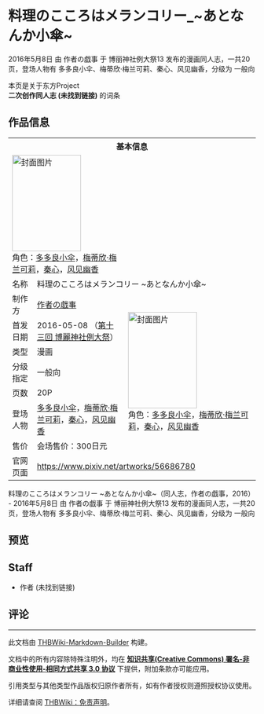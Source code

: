 # 料理のこころはメランコリー_~あとなんか小傘~

<!-- source html: G:\repos\THBWiki-Markdown-Builder\THBWikiMarkdown\Temp\main\5\53\ns0%3A%E6%96%99%E7%90%86%E3%81%AE%E3%81%93%E3%81%93%E3%82%8D%E3%81%AF%E3%83%A1%E3%83%A9%E3%83%B3%E3%82%B3%E3%83%AA%E3%83%BC_%7E%E3%81%82%E3%81%A8%E3%81%AA%E3%82%93%E3%81%8B%E5%B0%8F%E5%82%98%7E.html -->

2016年5月8日 由 作者の戯事 于 博丽神社例大祭13 发布的漫画同人志，一共20页，登场人物有 多多良小伞、梅蒂欣·梅兰可莉、秦心、风见幽香，分级为 一般向

本页是关于东方Project  
 **二次创作同人志 (未找到链接)** 的词条
## 作品信息

<table><tbody><tr><th colspan="3">基本信息</th></tr><tr><td class="cover-artwork-mobile" colspan="2"><a href="./文件-料理のこころはメランコリー_~あとなんか小傘~封面.png.md" class="image" title="封面图片"><img alt="封面图片" src="https://upload.thwiki.cc/thumb/3/30/%E6%96%99%E7%90%86%E3%81%AE%E3%81%93%E3%81%93%E3%82%8D%E3%81%AF%E3%83%A1%E3%83%A9%E3%83%B3%E3%82%B3%E3%83%AA%E3%83%BC_~%E3%81%82%E3%81%A8%E3%81%AA%E3%82%93%E3%81%8B%E5%B0%8F%E5%82%98~%E5%B0%81%E9%9D%A2.png/140px-%E6%96%99%E7%90%86%E3%81%AE%E3%81%93%E3%81%93%E3%82%8D%E3%81%AF%E3%83%A1%E3%83%A9%E3%83%B3%E3%82%B3%E3%83%AA%E3%83%BC_~%E3%81%82%E3%81%A8%E3%81%AA%E3%82%93%E3%81%8B%E5%B0%8F%E5%82%98~%E5%B0%81%E9%9D%A2.png" decoding="async" loading="lazy" width="140" height="196" srcset="https://upload.thwiki.cc/thumb/3/30/%E6%96%99%E7%90%86%E3%81%AE%E3%81%93%E3%81%93%E3%82%8D%E3%81%AF%E3%83%A1%E3%83%A9%E3%83%B3%E3%82%B3%E3%83%AA%E3%83%BC_~%E3%81%82%E3%81%A8%E3%81%AA%E3%82%93%E3%81%8B%E5%B0%8F%E5%82%98~%E5%B0%81%E9%9D%A2.png/210px-%E6%96%99%E7%90%86%E3%81%AE%E3%81%93%E3%81%93%E3%82%8D%E3%81%AF%E3%83%A1%E3%83%A9%E3%83%B3%E3%82%B3%E3%83%AA%E3%83%BC_~%E3%81%82%E3%81%A8%E3%81%AA%E3%82%93%E3%81%8B%E5%B0%8F%E5%82%98~%E5%B0%81%E9%9D%A2.png 1.5x, https://upload.thwiki.cc/thumb/3/30/%E6%96%99%E7%90%86%E3%81%AE%E3%81%93%E3%81%93%E3%82%8D%E3%81%AF%E3%83%A1%E3%83%A9%E3%83%B3%E3%82%B3%E3%83%AA%E3%83%BC_~%E3%81%82%E3%81%A8%E3%81%AA%E3%82%93%E3%81%8B%E5%B0%8F%E5%82%98~%E5%B0%81%E9%9D%A2.png/281px-%E6%96%99%E7%90%86%E3%81%AE%E3%81%93%E3%81%93%E3%82%8D%E3%81%AF%E3%83%A1%E3%83%A9%E3%83%B3%E3%82%B3%E3%83%AA%E3%83%BC_~%E3%81%82%E3%81%A8%E3%81%AA%E3%82%93%E3%81%8B%E5%B0%8F%E5%82%98~%E5%B0%81%E9%9D%A2.png 2x" data-file-width="573" data-file-height="800"></a><div class="cover-char">角色：<a href="./多多良小伞.md" title="多多良小伞">多多良小伞</a>，<a href="./梅蒂欣·梅兰可莉.md" title="梅蒂欣·梅兰可莉">梅蒂欣·梅兰可莉</a>，<a href="./秦心.md" title="秦心">秦心</a>，<a href="./风见幽香.md" title="风见幽香">风见幽香</a></div></td>
</tr><tr><td class="label">名称</td><td colspan="2"> 料理のこころはメランコリー ~あとなんか小傘~ </td></tr><tr><td class="label">制作方</td><td><a href="./作者の戯事.md" title="作者の戯事">作者の戯事</a></td><td class="cover-artwork" rowspan="7" style="min-width:196px;"><a href="./文件-料理のこころはメランコリー_~あとなんか小傘~封面.png.md" class="image" title="封面图片"><img alt="封面图片" src="https://upload.thwiki.cc/thumb/3/30/%E6%96%99%E7%90%86%E3%81%AE%E3%81%93%E3%81%93%E3%82%8D%E3%81%AF%E3%83%A1%E3%83%A9%E3%83%B3%E3%82%B3%E3%83%AA%E3%83%BC_~%E3%81%82%E3%81%A8%E3%81%AA%E3%82%93%E3%81%8B%E5%B0%8F%E5%82%98~%E5%B0%81%E9%9D%A2.png/140px-%E6%96%99%E7%90%86%E3%81%AE%E3%81%93%E3%81%93%E3%82%8D%E3%81%AF%E3%83%A1%E3%83%A9%E3%83%B3%E3%82%B3%E3%83%AA%E3%83%BC_~%E3%81%82%E3%81%A8%E3%81%AA%E3%82%93%E3%81%8B%E5%B0%8F%E5%82%98~%E5%B0%81%E9%9D%A2.png" decoding="async" loading="lazy" width="140" height="196" srcset="https://upload.thwiki.cc/thumb/3/30/%E6%96%99%E7%90%86%E3%81%AE%E3%81%93%E3%81%93%E3%82%8D%E3%81%AF%E3%83%A1%E3%83%A9%E3%83%B3%E3%82%B3%E3%83%AA%E3%83%BC_~%E3%81%82%E3%81%A8%E3%81%AA%E3%82%93%E3%81%8B%E5%B0%8F%E5%82%98~%E5%B0%81%E9%9D%A2.png/210px-%E6%96%99%E7%90%86%E3%81%AE%E3%81%93%E3%81%93%E3%82%8D%E3%81%AF%E3%83%A1%E3%83%A9%E3%83%B3%E3%82%B3%E3%83%AA%E3%83%BC_~%E3%81%82%E3%81%A8%E3%81%AA%E3%82%93%E3%81%8B%E5%B0%8F%E5%82%98~%E5%B0%81%E9%9D%A2.png 1.5x, https://upload.thwiki.cc/thumb/3/30/%E6%96%99%E7%90%86%E3%81%AE%E3%81%93%E3%81%93%E3%82%8D%E3%81%AF%E3%83%A1%E3%83%A9%E3%83%B3%E3%82%B3%E3%83%AA%E3%83%BC_~%E3%81%82%E3%81%A8%E3%81%AA%E3%82%93%E3%81%8B%E5%B0%8F%E5%82%98~%E5%B0%81%E9%9D%A2.png/281px-%E6%96%99%E7%90%86%E3%81%AE%E3%81%93%E3%81%93%E3%82%8D%E3%81%AF%E3%83%A1%E3%83%A9%E3%83%B3%E3%82%B3%E3%83%AA%E3%83%BC_~%E3%81%82%E3%81%A8%E3%81%AA%E3%82%93%E3%81%8B%E5%B0%8F%E5%82%98~%E5%B0%81%E9%9D%A2.png 2x" data-file-width="573" data-file-height="800"></a><div class="cover-char">角色：<a href="./多多良小伞.md" title="多多良小伞">多多良小伞</a>，<a href="./梅蒂欣·梅兰可莉.md" title="梅蒂欣·梅兰可莉">梅蒂欣·梅兰可莉</a>，<a href="./秦心.md" title="秦心">秦心</a>，<a href="./风见幽香.md" title="风见幽香">风见幽香</a></div></td>
</tr><tr><td class="label">首发日期</td><td>2016-05-08&#160;（<a href="/展会作品列表?e=%E5%8D%9A%E4%B8%BD%E7%A5%9E%E7%A4%BE%E4%BE%8B%E5%A4%A7%E7%A5%AD%2313">第十三回 博麗神社例大祭</a>）</td></tr><tr><td class="label">类型</td><td>漫画</td></tr><tr><td class="label">分级指定</td><td>一般向</td></tr><tr><td class="label">页数</td><td>20P</td></tr><tr><td class="label">登场人物</td><td><a href="./多多良小伞.md" title="多多良小伞">多多良小伞</a>，<a href="./梅蒂欣·梅兰可莉.md" title="梅蒂欣·梅兰可莉">梅蒂欣·梅兰可莉</a>，<a href="./秦心.md" title="秦心">秦心</a>，<a href="./风见幽香.md" title="风见幽香">风见幽香</a></td></tr><tr><td class="label">售价</td><td>会场售价：300日元</td></tr>
<tr><td class="label">官网页面</td><td colspan="2"><a rel="nofollow" class="external free" href="https://www.pixiv.net/artworks/56686780">https://www.pixiv.net/artworks/56686780</a></td></tr></tbody></table>

料理のこころはメランコリー ~あとなんか小傘~（同人志，作者の戯事，2016） - 2016年5月8日 由 作者の戯事 于 博丽神社例大祭13 发布的漫画同人志，一共20页，登场人物有 多多良小伞、梅蒂欣·梅兰可莉、秦心、风见幽香，分级为 一般向
## 预览
## Staff
- 作者 (未找到链接)

## 评论




---

此文档由 [THBWiki-Markdown-Builder](https://github.com/Delsin-Yu/THBWiki-Markdown-Builder) 构建。

文档中的所有内容除特殊注明外，均在 [**知识共享(Creative Commons) 署名-非商业性使用-相同方式共享 3.0 协议**](https://creativecommons.org/licenses/by-sa/3.0/deed.zh-hans) 下提供，附加条款亦可能应用。

引用类型与其他类型作品版权归原作者所有，如有作者授权则遵照授权协议使用。

详细请查阅 [THBWiki：免责声明](https://thbwiki.cc/THBWiki:%E5%85%8D%E8%B4%A3%E5%A3%B0%E6%98%8E)。

